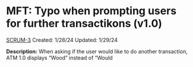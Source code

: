 # MFT: Typo when prompting users for further transactikons (v1.0)

[SCRUM-3](https://ucalgary-seng438.atlassian.net/browse/SCRUM-3) Created: 1/28/24 Updated: 1/29/24

**Description:** When asking if the user would like to do another transaction, ATM 1.0 displays “Wood” instead of “Would